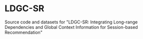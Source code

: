 # LDGC-SR
Source code and datasets for "LDGC-SR: Integrating Long-range Dependencies and Global Context Information for Session-based Recommendation"
